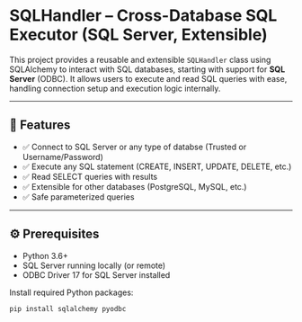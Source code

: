 # SQLHandler – Cross-Database SQL Executor (SQL Server, Extensible)

This project provides a reusable and extensible `SQLHandler` class using SQLAlchemy to interact with SQL databases, starting with support for **SQL Server** (ODBC). It allows users to execute and read SQL queries with ease, handling connection setup and execution logic internally.

---

## 🚀 Features

- ✅ Connect to SQL Server or any type of databse (Trusted or Username/Password)
- ✅ Execute any SQL statement (CREATE, INSERT, UPDATE, DELETE, etc.)
- ✅ Read SELECT queries with results
- ✅ Extensible for other databases (PostgreSQL, MySQL, etc.)
- ✅ Safe parameterized queries

---


## ⚙️ Prerequisites

- Python 3.6+
- SQL Server running locally (or remote)
- ODBC Driver 17 for SQL Server installed

Install required Python packages:

```bash
pip install sqlalchemy pyodbc


